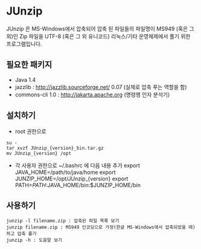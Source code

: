 # JUnzip
JUnzip 은 MS-Windows에서 압축되어 압축 된 파일들의 파일명이 MS949 (혹은 그 외)인
Zip 파일을 UTF-8 (혹은 그 외 유니코드) 리눅스/기타 운영체제에서 풀기 위한
프로그램입니다.

## 필요한 패키지
  * Java 1.4
  * jazzlib : http://jazzlib.sourceforge.net/ 0.07 (실제로 압축 푸는 역할을 함)
  * commons-cli 1.0 : http://jakarta.apache.org (명령행 인자 분석기)

## 설치하기
 * root 권한으로
```
su -
tar xvzf JUnzip_{version}_bin.tar.gz
mv JUnzip_{version} /opt
```
 * 각 사용자 권한으로 ~/.bashrc 에 다음 내용 추가
  export JAVA_HOME=/path/to/java/home
  export JUNZIP_HOME=/opt/JUnzip_{version}
  export PATH=$PATH:$JAVA_HOME/bin:$JUNZIP_HOME/bin
  
## 사용하기
```
junzip -l filename.zip : 압축된 파일 목록 보기
junzip filename.zip : MS949 인코딩으로 가정(한글 MS-Windows에서 압축되었을 때)하고 압축 풀기
junzip -h : 도움말 보기
```

